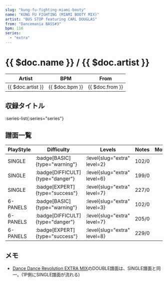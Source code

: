 ```yaml
---
slug: "kung-fu-fighting-miami-booty"
name: "KUNG FU FIGHTING (MIAMI BOOTY MIX)"
artist: "BUS STOP featuring CARL DOUGLAS"
from: "Dancemania BASS#3"
bpm: 116
series:
  - "extra"
---
```


# {{ $doc.name }} / {{ $doc.artist }}

|Artist|BPM|From|
|------|---|----|
|{{ $doc.artist }}|{{ $doc.bpm }}|{{ $doc.from }}|

## 収録タイトル

:series-list{:series="series"}

## 譜面一覧

|PlayStyle|Difficulty|Levels|Notes|Movie|
|---------|----------|------|-----|-----|
|SINGLE| :badge[BASIC]{type="warning"}|<div class="field is-grouped is-grouped-multiline"> :level{slug="extra" level=2}</div>|102/0||
|SINGLE| :badge[DIFFICULT]{type="danger"}|<div class="field is-grouped is-grouped-multiline"> :level{slug="extra" level=6}</div>|199/0||
|SINGLE| :badge[EXPERT]{type="success"}|<div class="field is-grouped is-grouped-multiline"> :level{slug="extra" level=7}</div>|227/0||
|6-PANELS| :badge[BASIC]{type="warning"}|<div class="field is-grouped is-grouped-multiline"> :level{slug="extra" level=3}</div>|102/0||
|6-PANELS| :badge[DIFFICULT]{type="danger"}|<div class="field is-grouped is-grouped-multiline"> :level{slug="extra" level=7}</div>|205/0||
|6-PANELS| :badge[EXPERT]{type="success"}|<div class="field is-grouped is-grouped-multiline"> :level{slug="extra" level=8}</div>|229/0||

## メモ

- [Dance Dance Revolution EXTRA MIX](/series/extra)のDOUBLE譜面は、SINGLE譜面と同一。(1P側にSINGLE譜面が流れる)
